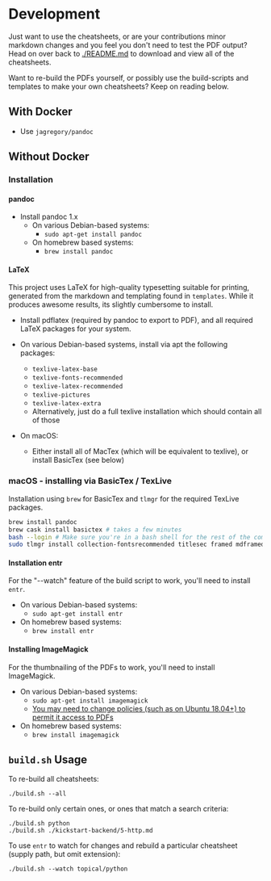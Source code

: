 # Development

Just want to use the cheatsheets, or are your contributions minor markdown
changes and you feel you don't need to test the PDF output? Head on over back
to [./README.md](./README.md) to download and view all of the cheatsheets.

Want to re-build the PDFs yourself, or possibly use the build-scripts and
templates to make your own cheatsheets? Keep on reading below.

## With Docker

* Use `jagregory/pandoc`

## Without Docker

### Installation

#### pandoc

* Install pandoc 1.x
    * On various Debian-based systems:
        * `sudo apt-get install pandoc`
    * On homebrew based systems:
        * `brew install pandoc`

#### LaTeX

This project uses LaTeX for high-quality typesetting suitable for printing,
generated from the markdown and templating found in `templates`. While it
produces awesome results, its slightly cumbersome to install.

* Install pdflatex (required by pandoc to export to PDF), and all required
  LaTeX packages for your system.

* On various Debian-based systems, install via apt the following packages:
    * `texlive-latex-base`
    * `texlive-fonts-recommended`
    * `texlive-latex-recommended`
    * `texlive-pictures`
    * `texlive-latex-extra`
    * Alternatively, just do a full texlive installation which should contain
      all of those
* On macOS:
    * Either install all of MacTex (which will be equivalent to texlive), or
      install BasicTex (see below)

### macOS - installing via BasicTex / TexLive

Installation using `brew` for BasicTex and `tlmgr` for the required TexLive
packages.

```bash
brew install pandoc
brew cask install basictex # takes a few minutes
bash --login # Make sure you're in a bash shell for the rest of the commands
sudo tlmgr install collection-fontsrecommended titlesec framed mdframed zref needspace
```

#### Installation entr

For the "--watch" feature of the build script to work, you'll need to install
`entr`.

* On various Debian-based systems:
    * `sudo apt-get install entr`
* On homebrew based systems:
    * `brew install entr`

#### Installing ImageMagick

For the thumbnailing of the PDFs to work, you'll need to install ImageMagick.

* On various Debian-based systems:
    * `sudo apt-get install imagemagick`
    * [You may need to change policies (such as on Ubuntu 18.04+) to permit it access to PDFs](https://askubuntu.com/questions/1081895/trouble-with-batch-conversion-of-png-to-pdf-using-convert)
* On homebrew based systems:
    * `brew install imagemagick`


## `build.sh` Usage

To re-build all cheatsheets:

```
./build.sh --all
```

To re-build only certain ones, or ones that match a search criteria:

```
./build.sh python
./build.sh ./kickstart-backend/5-http.md
```


To use `entr` to watch for changes and rebuild a particular cheatsheet (supply
path, but omit extension):

```
./build.sh --watch topical/python
```

